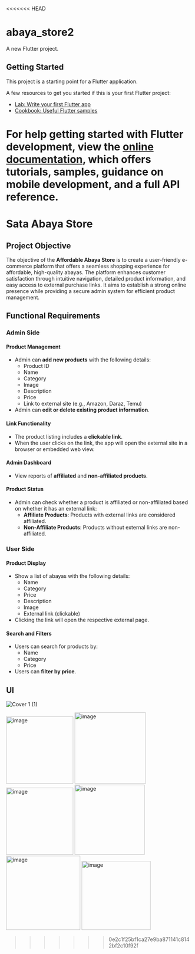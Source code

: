 <<<<<<< HEAD
# abaya_store2

A new Flutter project.

## Getting Started

This project is a starting point for a Flutter application.

A few resources to get you started if this is your first Flutter project:

- [Lab: Write your first Flutter app](https://docs.flutter.dev/get-started/codelab)
- [Cookbook: Useful Flutter samples](https://docs.flutter.dev/cookbook)

For help getting started with Flutter development, view the
[online documentation](https://docs.flutter.dev/), which offers tutorials,
samples, guidance on mobile development, and a full API reference.
=======
# Sata Abaya Store

## Project Objective

The objective of the **Affordable Abaya Store** is to create a user-friendly e-commerce platform that offers a seamless shopping experience for affordable, high-quality abayas. The platform enhances customer satisfaction through intuitive navigation, detailed product information, and easy access to external purchase links. It aims to establish a strong online presence while providing a secure admin system for efficient product management.

## Functional Requirements

### Admin Side

#### Product Management
- Admin can **add new products** with the following details:
  - Product ID
  - Name
  - Category
  - Image
  - Description
  - Price
  - Link to external site (e.g., Amazon, Daraz, Temu)
- Admin can **edit or delete existing product information**.

#### Link Functionality
- The product listing includes a **clickable link**.
- When the user clicks on the link, the app will open the external site in a browser or embedded web view.

#### Admin Dashboard
- View reports of **affiliated** and **non-affiliated products**.

#### Product Status
- Admin can check whether a product is affiliated or non-affiliated based on whether it has an external link:
  - **Affiliate Products**: Products with external links are considered affiliated.
  - **Non-Affiliate Products**: Products without external links are non-affiliated.

### User Side

#### Product Display
- Show a list of abayas with the following details:
  - Name
  - Category
  - Price
  - Description
  - Image
  - External link (clickable)
- Clicking the link will open the respective external page.

#### Search and Filters
- Users can search for products by:
  - Name
  - Category
  - Price
- Users can **filter by price**.
## UI
![Cover 1 (1)](https://github.com/user-attachments/assets/fa2167f8-6d14-44c0-8ad2-36104a127060)

<img width="182" alt="image" src="https://github.com/user-attachments/assets/dd1ca81e-74f3-4d96-91e4-d414702a8aac">
<img width="193" alt="image" src="https://github.com/user-attachments/assets/522ca888-7824-401e-9ae7-ff27de39e3c5">
<img width="182" alt="image" src="https://github.com/user-attachments/assets/328f31de-9f55-4f04-831c-804bd4dff9bc">
<img width="190" alt="image" src="https://github.com/user-attachments/assets/38cda776-a276-4da4-b60f-208688ea636c">
<img width="201" alt="image" src="https://github.com/user-attachments/assets/a4f7d4f8-c1f8-410f-bf0b-76a82173feb6">
<img width="187" alt="image" src="https://github.com/user-attachments/assets/ba16bafc-55d2-4a3f-92fb-9508e589eb77">






>>>>>>> 0e2c1f25bf1ca27e9ba871141c8142bf2c10f92f
